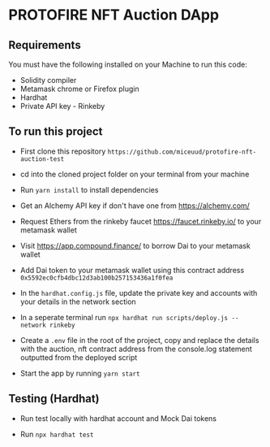 # PROTOFIRE NFT Auction DApp

## Requirements

You must have the following installed on your Machine to run this code:

- Solidity compiler
- Metamask chrome or Firefox plugin
- Hardhat
- Private API key - Rinkeby 

## To run this project  

- First clone this repository `https://github.com/miceuud/protofire-nft-auction-test`

- cd into the cloned project folder on your terminal from your machine

- Run `yarn install` to install dependencies

- Get an Alchemy API key if don't have one from https://alchemy.com/

- Request Ethers from the rinkeby faucet https://faucet.rinkeby.io/ to your metamask wallet

- Visit https://app.compound.finance/ to borrow Dai to your metamask wallet

- Add Dai token to your metamask wallet using this contract address `0x5592ec0cfb4dbc12d3ab100b257153436a1f0fea`

- In the `hardhat.config.js` file, update the private key and accounts with your details in the network section 

- In a seperate terminal run `npx hardhat run scripts/deploy.js --network rinkeby`

- Create a `.env` file in the root of the project, copy and replace the details with the auction, nft contract address from the console.log statement outputted from the deployed script

- Start the app by running `yarn start`


## Testing (Hardhat)

- Run test locally with hardhat account and Mock Dai tokens 

- Run `npx hardhat test`



